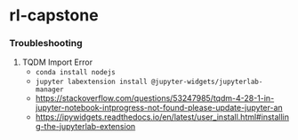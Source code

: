 # rl-capstone


### Troubleshooting
1. TQDM Import Error
    - `conda install nodejs`
    - `jupyter labextension install @jupyter-widgets/jupyterlab-manager`
    - https://stackoverflow.com/questions/53247985/tqdm-4-28-1-in-jupyter-notebook-intprogress-not-found-please-update-jupyter-an
    - https://ipywidgets.readthedocs.io/en/latest/user_install.html#installing-the-jupyterlab-extension